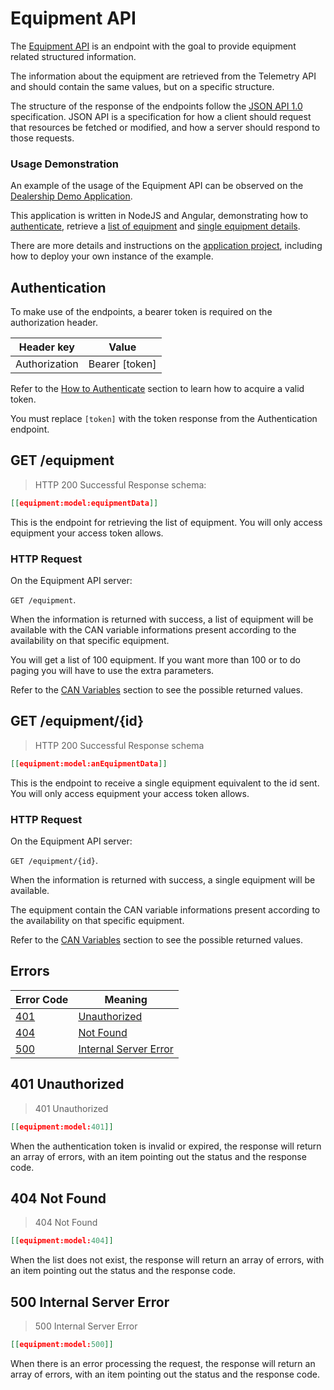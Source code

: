 # Equipment API

The [Equipment API](#equipment-api) is an endpoint with the goal to provide equipment related structured information.

The information about the equipment are retrieved from the Telemetry API and should contain the same values, but on a specific structure.

The structure of the response of the endpoints follow the [JSON API 1.0](http://jsonapi.org/format/1.0/) specification.
JSON API is a specification for how a client should request that resources be fetched or modified, and how a server should respond to those requests.

### Usage Demonstration

An example of the usage of the Equipment API can be observed on the [Dealership Demo Application](https://github.com/agco-fuse/dealership-demo).

This application is written in NodeJS and Angular, demonstrating how to [authenticate](#authentication), retrieve a [list of equipment](#get-equipment) and [single equipment details](#get-equipment-id).

There are more details and instructions on the [application project](https://github.com/agco-fuse/dealership-demo), including how to deploy your own instance of the example.

## Authentication

To make use of the endpoints, a bearer token is required on the authorization header.

Header key    | Value
------------- | -----
Authorization | Bearer [token]

Refer to the [How to Authenticate](#how-to-authenticate) section to learn how to acquire a valid token.

<aside class="notice">
You must replace <code>[token]</code> with the token response from the Authentication endpoint.
</aside>

## GET /equipment

> HTTP 200 Successful Response schema:

```json
[[equipment:model:equipmentData]]
```

This is the endpoint for retrieving the list of equipment.
You will only access equipment your access token allows.

### HTTP Request
On the Equipment API server:

`GET /equipment`.

When the information is returned with success, a list of equipment will be available with the CAN variable
informations present according to the availability on that specific equipment.

You will get a list of 100 equipment. If you want more than 100 or to do paging you will have to use the
extra parameters.

Refer to the [CAN Variables](#can-variables) section to see the possible returned values.

## GET /equipment/{id}

> HTTP 200 Successful Response schema

```json
[[equipment:model:anEquipmentData]]
```

This is the endpoint to receive a single equipment equivalent to the id sent.
You will only access equipment your access token allows.

### HTTP Request
On the Equipment API server:

`GET /equipment/{id}`.

When the information is returned with success, a single equipment will be available.

The equipment contain the CAN variable informations present according to the availability on that specific equipment.

Refer to the [CAN Variables](#can-variables) section to see the possible returned values.

## Errors

Error Code                        | Meaning
----------                        | -------
[401](#401-unauthorized)          | [Unauthorized](#401-unauthorized)
[404](#404-not-found)             | [Not Found](#404-not-found)
[500](#500-internal-server-error) | [Internal Server Error](#500-internal-server-error)

## 401 Unauthorized

> 401 Unauthorized

```json
[[equipment:model:401]]
```

When the authentication token is invalid or expired, the response will return an array of errors, with an item pointing out the status and the response code.

## 404 Not Found

> 404 Not Found

```json
[[equipment:model:404]]
```

When the list does not exist, the response will return an array of errors, with an item pointing out the status and the response code.

## 500 Internal Server Error

> 500 Internal Server Error

```json
[[equipment:model:500]]
```

When there is an error processing the request, the response will return an array of errors, with an item pointing out the status and the response code.
